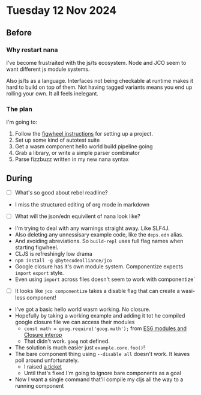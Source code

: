 # Tuesday 12 Nov 2024

## Before

### Why restart nana

I've become frustraited with the js/ts ecosystem. Node and JCO seem to want different js module systems.

Also js/ts as a language. Interfaces not being checkable at runtime makes it hard to build on top of them. Not having tagged variants means you end up rolling your own. It all feels inelegant.

### The plan

I'm going to:

1. Follow the [figwheel instructions](https://figwheel.org/#quick-usage) for setting up a project.
2. Set up some kind of autotest suite
3. Get a wasm component hello world build pipeline going
4. Grab a library, or write a simple parser combinator
5. Parse fizzbuzz written in my new nana syntax

## During

- [ ] What's so good about rebel readline?
- I miss the structured editing of org mode in markdown
- [ ] What will the json/edn equivilent of nana look like?
- I'm trying to deal with any warnings straight away. Like SLF4J.
- Also deleting any unnessisary example code, like the `deps.edn` alias.
- And avoiding abreviations. So `build-repl` uses full flag names when starting figwheel.
- CLJS is refreshingly low drama 
- `npm install -g @bytecodealliance/jco`
- Google closure has it's own module system. Componentize expects `import` `export` style.
- Even using `import` across files doesn't seem to work with componentize`
- [ ] It looks like `jco componentize` takes a disable flag that can create a wasi-less component!
- I've got a basic hello world wasm working. No closure.
- Hopefully by taking a working example and adding it tot he compiled google closure  file we can access their modules
    - `const math = goog.require('goog.math');` from [ES6 modules and Closure interop](https://github.com/google/closure-compiler/wiki/ES6-modules-and-Closure-interop)
    - That didn't work. `goog` not defined.
- The solution is much easier just `example.core.foo()`!
- The bare component thing using `--disable all` doesn't work. It leaves poll around unfortunately.
    - I raised [a ticket](https://github.com/bytecodealliance/jco/issues/523)
    - Until that's fixed I'm going to ignore bare components as a goal
- Now I want a single command that'll compile my cljs all the way to a running component